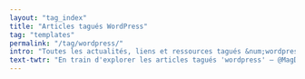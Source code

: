 ```yaml
---
layout: "tag_index"
title: "Articles tagués WordPress"
tag: "templates"
permalink: "/tag/wordpress/"
intro: "Toutes les actualités, liens et ressources tagués &num;wordpress."
text-twtr: "En train d'explorer les articles tagués 'wordpress' — @MagDuWebdesign"
---
```


